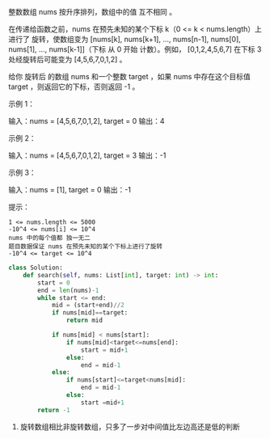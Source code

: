 整数数组 nums 按升序排列，数组中的值 互不相同 。

在传递给函数之前，nums 在预先未知的某个下标 k（0 <= k < nums.length）上进行了 旋转，使数组变为 [nums[k], nums[k+1], ..., nums[n-1], nums[0], nums[1], ..., nums[k-1]]（下标 从 0 开始 计数）。例如， [0,1,2,4,5,6,7] 在下标 3 处经旋转后可能变为 [4,5,6,7,0,1,2] 。

给你 旋转后 的数组 nums 和一个整数 target ，如果 nums 中存在这个目标值 target ，则返回它的下标，否则返回 -1 。

 

示例 1：

输入：nums = [4,5,6,7,0,1,2], target = 0
输出：4

示例 2：

输入：nums = [4,5,6,7,0,1,2], target = 3
输出：-1

示例 3：

输入：nums = [1], target = 0
输出：-1

 

提示：

    1 <= nums.length <= 5000
    -10^4 <= nums[i] <= 10^4
    nums 中的每个值都 独一无二
    题目数据保证 nums 在预先未知的某个下标上进行了旋转
    -10^4 <= target <= 10^4

 


```python
class Solution:
    def search(self, nums: List[int], target: int) -> int:
        start = 0 
        end = len(nums)-1
        while start <= end:
            mid = (start+end)//2
            if nums[mid]==target:
                return mid 

            if nums[mid] < nums[start]:
                if nums[mid]<target<=nums[end]:
                    start = mid+1
                else:
                    end = mid-1
            else:
                if nums[start]<=target<nums[mid]:
                    end = mid-1
                else:
                    start =mid+1
        return -1 
```



1. 旋转数组相比非旋转数组，只多了一步对中间值比左边高还是低的判断